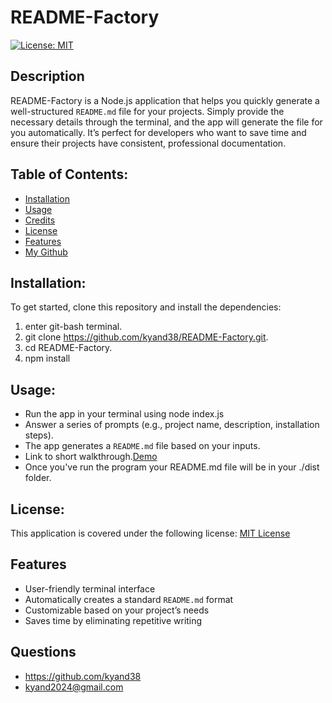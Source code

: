 # README-Factory
 [![License: MIT](https://img.shields.io/badge/License-MIT-yellow.svg)](https://opensource.org/licenses/MIT)

 ## Description
 README-Factory is a Node.js application that helps you quickly generate a well-structured `README.md` file for your projects. Simply provide the necessary details through the terminal, and the app will generate the file for you automatically. It’s perfect for developers who want to save time and ensure their projects have consistent, professional documentation.
 
 ## Table of Contents:

 - [Installation](#installation)<br/>
 - [Usage](#usage)<br/>
 - [Credits](#credits)<br/>
 - [License](#license)<br/>
 - [Features](#features)<br/>
 - [My Github](#github)<br/>

## Installation: 
To get started, clone this repository and install the dependencies:  
1.  enter git-bash terminal.  
2.  git clone https://github.com/kyand38/README-Factory.git.  
3.  cd README-Factory.  
4.  npm install

## Usage:
 -  Run the app in your terminal using node index.js
 -  Answer a series of prompts (e.g., project name, description, installation steps).
 -  The app generates a `README.md` file based on your inputs.
 -  Link to short walkthrough.[Demo](https://watch.screencastify.com/v/0KzV9MXGidGKyuRL54x9)
 -  Once you've run the program your README.md file will be in your ./dist folder.

## License:
This application is covered under the following license: [MIT License](https://www.gnu.org/licenses/gpl-3.0)

## Features
- User-friendly terminal interface
- Automatically creates a standard `README.md` format
- Customizable based on your project’s needs
- Saves time by eliminating repetitive writing


## Questions
 - https://github.com/kyand38  
 - kyand2024@gmail.com

